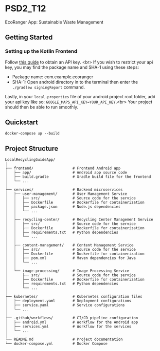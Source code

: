 # PSD2_T12

EcoRanger App: Sustainable Waste Management

## Getting Started

### Setting up the Kotlin Frontend

Follow [this guide](https://developers.google.com/maps/documentation/android-sdk/get-api-key) to obtain an API key. &lt;br&gt; If you wish to restrict your api key, you may find the package name and SHA-1 using these steps:

- Package name: com.example.ecoranger
- SHA-1: Open android directory in to the terminal then enter the `./gradlew signingReport` command.

Lastly, in your `local.properties` file of your android project root folder, add your api key like so: `GOOGLE_MAPS_API_KEY=YOUR_API_KEY`.&lt;br&gt; Your project should then be able to run smoothly.

## Quickstart

```
docker-compose up --build
```

## Project Structure

```
LocalRecyclingGuideApp/
│
├── frontend/                  # Frontend Android app
│   ├── app/                   # Android app source code
│   ├── build.gradle           # Gradle build file for the frontend
│   └── ...
│
├── services/                  # Backend microservices
│   ├── user-management/       # User Management Service
│   │   ├── src/               # Source code for the service
│   │   ├── Dockerfile         # Dockerfile for containerization
│   │   ├── package.json       # Node.js dependencies
│   │   └── ...
│   │
│   ├── recycling-center/      # Recycling Center Management Service
│   │   ├── src/               # Source code for the service
│   │   ├── Dockerfile         # Dockerfile for containerization
│   │   ├── requirements.txt   # Python dependencies
│   │   └── ...
│   │
│   ├── content-management/    # Content Management Service
│   │   ├── src/               # Source code for the service
│   │   ├── Dockerfile         # Dockerfile for containerization
│   │   ├── pom.xml            # Maven dependencies for Java
│   │   └── ...
│   │
│   └── image-processing/      # Image Processing Service
│       ├── src/               # Source code for the service
│       ├── Dockerfile         # Dockerfile for containerization
│       ├── requirements.txt   # Python dependencies
│       └── ...
│
├── kubernetes/                # Kubernetes configuration files
│   ├── deployment.yaml        # Deployment configurations
│   ├── service.yaml           # Service configurations
│   └── ...
│
├── .github/workflows/         # CI/CD pipeline configuration
│   ├── android.yml            # Workflow for the Android app
│   ├── services.yml           # Workflow for the services
│   └── ...
│
└── README.md                  # Project documentation
└── docker-compose.yml         # Docker Compose
```
